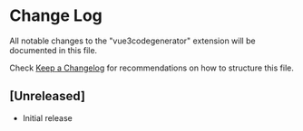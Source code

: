 # Change Log

All notable changes to the "vue3codegenerator" extension will be documented in this file.

Check [Keep a Changelog](http://keepachangelog.com/) for recommendations on how to structure this file.

## [Unreleased]

- Initial release